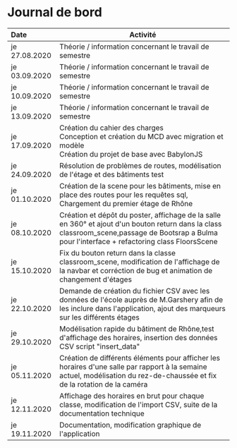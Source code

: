 # Journal de bord
| Date          | Activité |
| :------------ | -------- |
| je 27.08.2020 | Théorie / information concernant le travail de semestre |
| je 03.09.2020 | Théorie / information concernant le travail de semestre |
| je 10.09.2020 | Théorie / information concernant le travail de semestre |
| je 13.09.2020 | Théorie / information concernant le travail de semestre |
| je 17.09.2020 | Création du cahier des charges<br />Conception et création du MCD avec migration et modèle<br />Création du projet de base avec BabylonJS |
| je 24.09.2020 | Résolution de problèmes de routes, modélisation de l'étage et des bâtiments test |
| je 01.10.2020 | Création de la scene pour les bâtiments, mise en place des routes pour les requêtes sql, Chargement du premier étage de Rhône     |
| je 08.10.2020 | Création et dépôt du poster, affichage de la salle en 360° et ajout d'un bouton return dans la class classroom_scene,passage de Bootsrap a Bulma pour l'interface + refactoring class FloorsScene  |
| je 15.10.2020 | Fix du bouton return dans la classe classroom_scene, modification de l'affichage de la navbar et corréction de bug et animation de changement d'étages |
| je 22.10.2020 | Demande de création du fichier CSV avec les données de l'école auprès de M.Garshery afin de les inclure dans l'application, ajout des marqueurs sur les différents étages
| je 29.10.2020 | Modélisation rapide du bâtiment de Rhône,test d'affichage des horaires, insertion des données CSV script "insert_data"
| je 05.11.2020 | Création de différents éléments pour afficher les horaires d'une salle par rapport à la semaine actuel, modélisation du rez-de-chaussée et fix de la rotation de la caméra
| je 12.11.2020 | Affichage des horaires en brut pour chaque classe, modification de l'import CSV, suite de la documentation technique    |
| je 19.11.2020 | Documentation, modification graphique de l'application |
